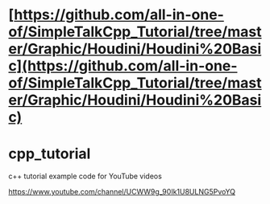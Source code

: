 # [https://github.com/all-in-one-of/SimpleTalkCpp_Tutorial/tree/master/Graphic/Houdini/Houdini%20Basic](https://github.com/all-in-one-of/SimpleTalkCpp_Tutorial/tree/master/Graphic/Houdini/Houdini%20Basic)
# cpp_tutorial
c++ tutorial example code for YouTube videos

https://www.youtube.com/channel/UCWW9g_90Ik1U8ULNG5PvoYQ
